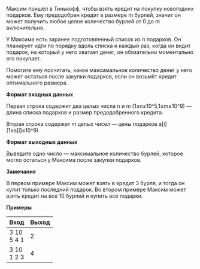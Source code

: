 Максим пришёл в Тинькофф, чтобы взять кредит на покупку новогодних подарков. Ему предодобрен кредит в размере m бурлей, значит он может получить любое целое количество бурлей от 0 до m включительно.

У Максима есть заранее подготовленный список из n подарков. Он планирует идти по порядку вдоль списка и каждый раз, когда он видит подарок, на который у него хватает денег, он обязательно моментально его покупает.

Помогите ему посчитать, какое максимальное количество денег у него может остаться после закупки подарков, если он возьмёт кредит оптимального размера.

**Формат входных данных**

Первая строка содержит два целых числа n и m (1≤n≤10^5,1≤m≤10^9) — длина списка подарков и размер предодобренного кредита.

Вторая строка содержит m целых чисел — цены подарков a[i] (1≤a[i]≤10^9)

**Формат выходных данных**

Выведите одно число — максимальное количество бурлей, которое могло остаться у Максима после закупки подарков.

**Замечание**

В первом примере Максим может взять в кредит 3 бурля, и тогда он купит только последний подарок. Во втором примере Максим может взять кредит на все 10 бурлей и купить все подарки.

**Примеры**

<table>
<thead>
<tr>
<th>Вход</th>
<th>Выход</th>
</tr>
</thead>
<tbody>
<tr>
<td>
3 10<br>5 4 1
</td>
<td>
2
</td>
</tr>
<tr>
<td>
3 10<br>1 2 3
</td>
<td>
4
</td>
</tr>
</tbody>
</table>
